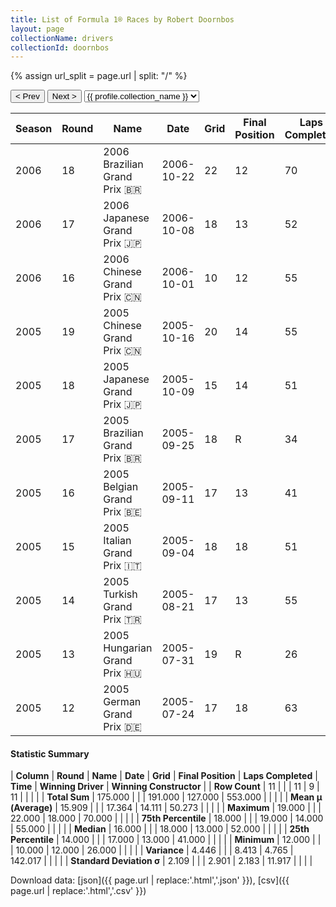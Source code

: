 ```yaml
---
title: List of Formula 1® Races by Robert Doornbos
layout: page
collectionName: drivers
collectionId: doornbos
---
```


{% assign url_split = page.url | split: "/" %}
<div id="collection-navigation">
<button onclick="selector.options[selector.selectedIndex-1].value && (window.location = selector.options[selector.selectedIndex-1].value);">&lt; Prev</button>
<button onclick="selector.options[selector.selectedIndex+1].value && (window.location = selector.options[selector.selectedIndex+1].value);">Next &gt;</button>
<select id="selector" onchange="this.options[this.selectedIndex].value && (window.location = this.options[this.selectedIndex].value);">
  {% for collectionId in site.data[page.collectionName].refs %}
    {% if collectionId == page.collectionId %}
      {% assign selected = "selected" %}
    {% else %}
      {% assign selected = "" %}
    {% endif %}
    {% assign profile = site.data[page.collectionName][collectionId].profile %}
    <option value="/f1/{{ page.collectionName }}/{{ collectionId }}/{{ url_split[4] }}" {{ selected }}>{{ profile.collection_name }}</option>
  {% endfor %}
</select>
</div>

| Season | Round | Name | Date | Grid | Final Position | Laps Completed | Time | Winning Driver | Winning Constructor |
|--|--|--|--|--|--|--|--|--|--|
| 2006 | 18 | 2006 Brazilian Grand Prix 🇧🇷 | 2006-10-22 | 22 | 12 | 70 |   | Felipe Massa 🇧🇷 | Ferrari 🇮🇹 |
| 2006 | 17 | 2006 Japanese Grand Prix 🇯🇵 | 2006-10-08 | 18 | 13 | 52 |   | Fernando Alonso 🇪🇸 | Renault 🇫🇷 |
| 2006 | 16 | 2006 Chinese Grand Prix 🇨🇳 | 2006-10-01 | 10 | 12 | 55 |   | Michael Schumacher 🇩🇪 | Ferrari 🇮🇹 |
| 2005 | 19 | 2005 Chinese Grand Prix 🇨🇳 | 2005-10-16 | 20 | 14 | 55 |   | Fernando Alonso 🇪🇸 | Renault 🇫🇷 |
| 2005 | 18 | 2005 Japanese Grand Prix 🇯🇵 | 2005-10-09 | 15 | 14 | 51 |   | Kimi Räikkönen 🇫🇮 | McLaren 🇬🇧 |
| 2005 | 17 | 2005 Brazilian Grand Prix 🇧🇷 | 2005-09-25 | 18 | R | 34 |   | Juan Pablo Montoya 🇨🇴 | McLaren 🇬🇧 |
| 2005 | 16 | 2005 Belgian Grand Prix 🇧🇪 | 2005-09-11 | 17 | 13 | 41 |   | Kimi Räikkönen 🇫🇮 | McLaren 🇬🇧 |
| 2005 | 15 | 2005 Italian Grand Prix 🇮🇹 | 2005-09-04 | 18 | 18 | 51 |   | Juan Pablo Montoya 🇨🇴 | McLaren 🇬🇧 |
| 2005 | 14 | 2005 Turkish Grand Prix 🇹🇷 | 2005-08-21 | 17 | 13 | 55 |   | Kimi Räikkönen 🇫🇮 | McLaren 🇬🇧 |
| 2005 | 13 | 2005 Hungarian Grand Prix 🇭🇺 | 2005-07-31 | 19 | R | 26 |   | Kimi Räikkönen 🇫🇮 | McLaren 🇬🇧 |
| 2005 | 12 | 2005 German Grand Prix 🇩🇪 | 2005-07-24 | 17 | 18 | 63 |   | Fernando Alonso 🇪🇸 | Renault 🇫🇷 |

#### Statistic Summary

| **Column** | **Round** | **Name** | **Date** | **Grid** | **Final Position** | **Laps Completed** | **Time** | **Winning Driver** | **Winning Constructor** |
| **Row Count** | 11 |  |  | 11 | 9 | 11 |  |  |  |
| **Total Sum** | 175.000 |  |  | 191.000 | 127.000 | 553.000 |  |  |  |
| **Mean μ (Average)** | 15.909 |  |  | 17.364 | 14.111 | 50.273 |  |  |  |
| **Maximum** | 19.000 |  |  | 22.000 | 18.000 | 70.000 |  |  |  |
| **75th Percentile** | 18.000 |  |  | 19.000 | 14.000 | 55.000 |  |  |  |
| **Median** | 16.000 |  |  | 18.000 | 13.000 | 52.000 |  |  |  |
| **25th Percentile** | 14.000 |  |  | 17.000 | 13.000 | 41.000 |  |  |  |
| **Minimum** | 12.000 |  |  | 10.000 | 12.000 | 26.000 |  |  |  |
| **Variance** | 4.446 |  |  | 8.413 | 4.765 | 142.017 |  |  |  |
| **Standard Deviation σ** | 2.109 |  |  | 2.901 | 2.183 | 11.917 |  |  |  |

Download data: [json]({{ page.url | replace:'.html','.json' }}), [csv]({{ page.url | replace:'.html','.csv' }})
